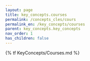 ```yaml
---
layout: page
title: key_concepts.courses
permalink: /concepts_cles/cours
permalink_en: /key_concepts/courses
parent: key_concepts.key_concepts
nav_order: 1
has_children: false
---
```


{% tf KeyConcepts/Courses.md %}